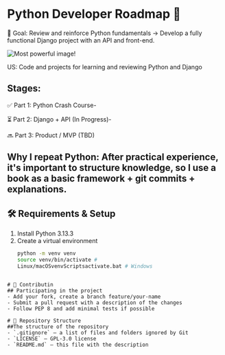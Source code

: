# Python Developer Roadmap 🚀

🧠 Goal: Review and reinforce Python fundamentals → Develop a fully functional Django project with an API and front-end.

![Most powerful image!](https://th.bing.com/th/id/OIP.ETvlp31MjzGQ59KR96sv_QHaD4?w=321&h=180&c=7&r=0&o=7&dpr=1.3&pid=1.7&rm=3)

US: Code and projects for learning and reviewing Python and Django

## Stages:

✅ Part 1: Python Crash Course- 

⏳ Part 2: Django + API (In Progress)- 

🔜 Part 3: Product / MVP (TBD)

## Why I repeat Python: After practical experience, it's important to structure knowledge, so I use a book as a basic framework + git commits + explanations.

## 🛠 Requirements & Setup
1. Install Python 3.13.3
2. Create a virtual environment
   ```bash
   python -m venv venv
   source venv/bin/activate #
   Linux/macOSvenvScriptsactivate.bat # Windows
  ```

# 🤝 Contributin
## Participating in the project
- Add your fork, create a branch feature/your-name
- Submit a pull request with a description of the changes
- Follow PEP 8 and add minimal tests if possible

# 📂 Repository Structure
##The structure of the repository
- `.gitignore` — a list of files and folders ignored by Git
- `LICENSE` — GPL-3.0 license
- `README.md` — this file with the description
